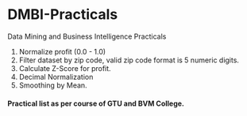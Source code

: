 # DMBI-Practicals
Data Mining and Business Intelligence Practicals

1. Normalize profit (0.0 - 1.0)
2. Filter dataset by zip code, valid zip code format is 5 numeric digits.
3. Calculate Z-Score for profit.
4. Decimal Normalization
5. Smoothing by Mean.

#### Practical list as per course of GTU and BVM College.
